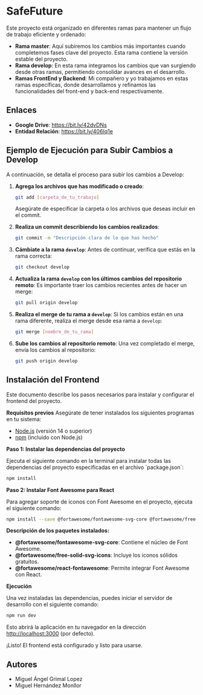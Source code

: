 # SafeFuture

Este proyecto está organizado en diferentes ramas para mantener un flujo de trabajo eficiente y ordenado:

- **Rama master**: Aquí subiremos los cambios más importantes cuando completemos fases clave del proyecto. Esta rama contiene la versión estable del proyecto.
- **Rama develop**: En esta rama integramos los cambios que van surgiendo desde otras ramas, permitiendo consolidar avances en el desarrollo.
- **Ramas FrontEnd y Backend**: Mi compañero y yo trabajamos en estas ramas específicas, donde desarrollamos y refinamos las funcionalidades del front-end y back-end respectivamente.

## Enlaces

- **Google Drive**: https://bit.ly/42dvDNs
- **Entidad Relación**: https://bit.ly/406Iq1e

## Ejemplo de Ejecución para Subir Cambios a Develop

A continuación, se detalla el proceso para subir los cambios a Develop:

1. **Agrega los archivos que has modificado o creado**:
   ```bash
   git add [carpeta_de_tu_trabajo]
   ```
   Asegúrate de especificar la carpeta o los archivos que deseas incluir en el commit.

2. **Realiza un commit describiendo los cambios realizados**:
   ```bash
   git commit -m "Descripción clara de lo que has hecho"
   ```

3. **Cámbiate a la rama `develop`**:
   Antes de continuar, verifica que estás en la rama correcta:
   ```bash
   git checkout develop
   ```

4. **Actualiza la rama `develop` con los últimos cambios del repositorio remoto**:
   Es importante traer los cambios recientes antes de hacer un merge:
   ```bash
   git pull origin develop
   ```

5. **Realiza el merge de tu rama a `develop`**:
   Si los cambios están en una rama diferente, realiza el merge desde esa rama a `develop`:
   ```bash
   git merge [nombre_de_tu_rama]
   ```

6. **Sube los cambios al repositorio remoto**:
   Una vez completado el merge, envía los cambios al repositorio:
   ```bash
   git push origin develop
   ```

## Instalación del Frontend

Este documento describe los pasos necesarios para instalar y configurar el frontend del proyecto.

**Requisitos previos**
Asegúrate de tener instalados los siguientes programas en tu sistema:

- [Node.js](https://nodejs.org/) (versión 14 o superior)
- [npm](https://www.npmjs.com/) (incluido con Node.js)

**Paso 1: Instalar las dependencias del proyecto**
<div style="page-break-before: always;"></div>
Ejecuta el siguiente comando en la terminal para instalar todas las dependencias del proyecto especificadas en el archivo `package.json`:

```bash
npm install
```

**Paso 2: Instalar Font Awesome para React**
<div style="page-break-before: always;"></div>
Para agregar soporte de iconos con Font Awesome en el proyecto, ejecuta el siguiente comando:

```bash
npm install --save @fortawesome/fontawesome-svg-core @fortawesome/free-solid-svg-icons @fortawesome/react-fontawesome
```

**Descripción de los paquetes instalados:**
- **@fortawesome/fontawesome-svg-core**: Contiene el núcleo de Font Awesome.
- **@fortawesome/free-solid-svg-icons**: Incluye los iconos sólidos gratuitos.
- **@fortawesome/react-fontawesome**: Permite integrar Font Awesome con React.

**Ejecución**
<div style="page-break-before: always;"></div>
Una vez instaladas las dependencias, puedes iniciar el servidor de desarrollo con el siguiente comando:

```bash
npm run dev
```

Esto abrirá la aplicación en tu navegador en la dirección [http://localhost:3000](http://localhost:3000) (por defecto).

¡Listo! El frontend está configurado y listo para usarse.


## Autores

- Miguel Ángel Grimal Lopez
- Miguel Hernández Monllor
